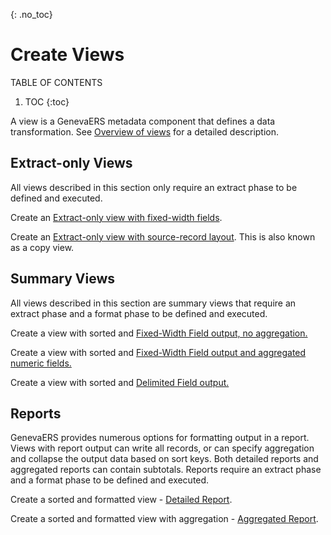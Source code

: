 {: .no_toc}
# Create Views

TABLE OF CONTENTS 
1. TOC
{:toc}  

A view is a GenevaERS metadata component that defines a data transformation. See [Overview of views](../OverviewViews.md) for a detailed description.

## Extract-only Views

All views described in this section only require an extract phase to be defined and executed.

Create an [Extract-only view with fixed-width fields](./CreateExtractView.md).

Create an [Extract-only view with source-record layout](./CreateCopyView.md). This is also known as a copy view.

## Summary Views

All views described in this section are summary views that require an extract phase and a format phase to be defined and executed.

Create a view with sorted and [Fixed-Width Field output, no aggregation.](./CreateSummaryViewNoAggr.md)

Create a view with sorted and [Fixed-Width Field output and aggregated numeric fields.](./CreateSummaryViewAggr.md)

Create a view with sorted and [Delimited Field output.](./CreateSummaryViewDelimited.md)  

## Reports
 
GenevaERS provides numerous options for formatting output in a report. Views with report output can write all records, or can specify aggregation and collapse the output data based on sort keys. Both detailed reports and aggregated reports can contain subtotals. Reports require an extract phase and a format phase to be defined and executed.

Create a sorted and formatted view - [Detailed Report](./CreateSummaryViewReportDet.md).  

Create a sorted and formatted view with aggregation - [Aggregated Report](./CreateSummaryViewReportAggr.md).  
